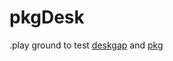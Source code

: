 # pkgDesk

.play ground to test [deskgap](https://github.com/patr0nus/DeskGap/) and [pkg](https://github.com/zeit/pkg)
